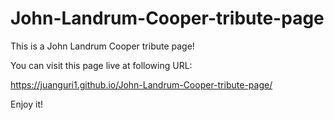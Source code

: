 # John-Landrum-Cooper-tribute-page

This is a John Landrum Cooper tribute page!

You can visit this page live at following URL:

https://juanguri1.github.io/John-Landrum-Cooper-tribute-page/

Enjoy it!